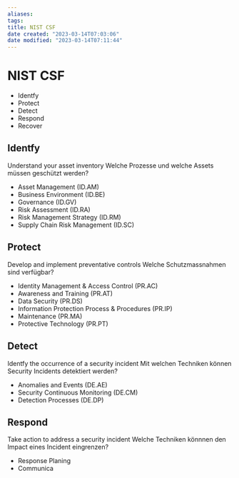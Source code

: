 ```yaml
---
aliases: 
tags: 
title: NIST CSF
date created: "2023-03-14T07:03:06"
date modified: "2023-03-14T07:11:44"
---
```


# NIST CSF

- Identfy
- Protect
- Detect
- Respond
- Recover

## Identfy

Understand your asset inventory
Welche Prozesse und welche Assets müssen geschützt werden?

- Asset Management (ID.AM)
- Business Environment (ID.BE)
- Governance (ID.GV)
- Risk Assessment (ID.RA)
- Risk Management Strategy (ID.RM)
- Supply Chain Risk Management (ID.SC)

## Protect
Develop and implement preventative controls
Welche Schutzmassnahmen sind verfügbar?

- Identity Management & Access Control (PR.AC)
- Awareness and Training (PR.AT)
- Data Security (PR.DS)
- Information Protection Process & Procedures (PR.IP)
- Maintenance (PR.MA)
- Protective Technology (PR.PT)

## Detect
Identfy the occurrence of a security incident
Mit welchen Techniken können Security Incidents detektiert werden?

- Anomalies and Events (DE.AE)
- Security Continuous Monitoring (DE.CM)
- Detection Processes (DE.DP)

## Respond
Take action to address a security incident
Welche Techniken könnnen den Impact eines Incident eingrenzen?

- Response Planing 
- Communica